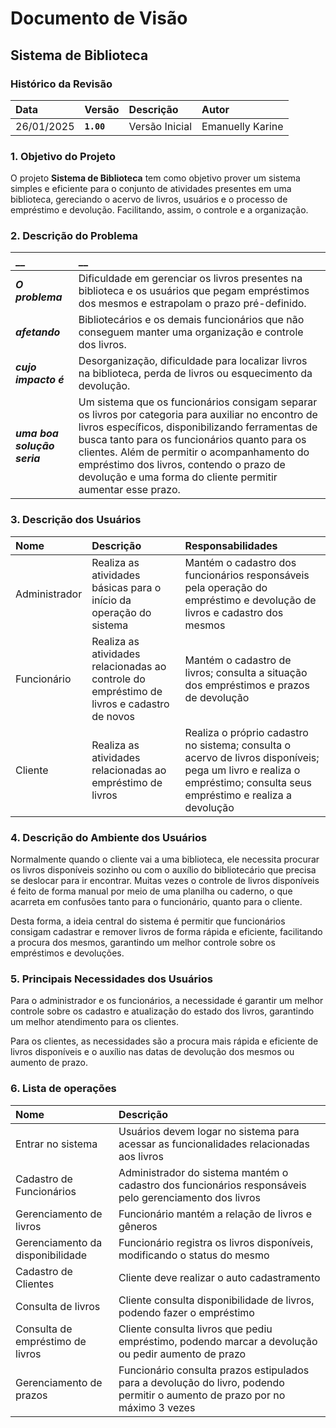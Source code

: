 # Documento de Visão

## Sistema de Biblioteca

### Histórico da Revisão 

|  Data  | Versão | Descrição | Autor |
|:-------|:-------|:----------|:------|
| 26/01/2025 |  **`1.00`** | Versão Inicial  | Emanuelly Karine |


### 1. Objetivo do Projeto 

O projeto __Sistema de Biblioteca__ tem como objetivo prover um sistema simples e eficiente para o conjunto de atividades presentes em uma biblioteca, gereciando o acervo de livros, usuários e o processo de empréstimo e devolução. Facilitando, assim, o controle e a organização.

### 2. Descrição do Problema 

|         __        | __   |
|:------------------|:-----|
| **_O problema_**    | Dificuldade em gerenciar os livros presentes na biblioteca e os usuários que pegam empréstimos dos mesmos e estrapolam o prazo pré-definido.  |
| **_afetando_**      | Bibliotecários e os demais funcionários que não conseguem manter uma organização e controle dos livros. |
| **_cujo impacto é_**| Desorganização, dificuldade para localizar livros na biblioteca, perda de livros ou esquecimento da devolução. |
| **_uma boa solução seria_** | Um sistema que os funcionários consigam separar os livros por categoria para auxiliar no encontro de livros específicos, disponibilizando ferramentas de busca tanto para os funcionários quanto para os clientes. Além de permitir o acompanhamento do empréstimo dos livros, contendo o prazo de devolução e uma forma do cliente permitir aumentar esse prazo. |

### 3. Descrição dos Usuários

| Nome | Descrição | Responsabilidades |
|:---  |:--- |:--- |
| Administrador  | Realiza as atividades básicas para o início da operação do sistema | Mantém o cadastro dos funcionários responsáveis pela operação do empréstimo e devolução de livros e cadastro dos mesmos |
| Funcionário  | Realiza as atividades relacionadas ao controle do empréstimo de livros e cadastro de novos | Mantém o cadastro de livros; consulta a situação dos empréstimos e prazos de devolução |
| Cliente | Realiza as atividades relacionadas ao empréstimo de livros | Realiza o próprio cadastro no sistema; consulta o acervo de livros disponíveis; pega um livro e realiza o empréstimo; consulta seus empréstimo e realiza a devolução |

### 4. Descrição do Ambiente dos Usuários

Normalmente quando o cliente vai a uma biblioteca, ele necessita procurar os livros disponíveis sozinho ou com o auxílio do bibliotecário que precisa se deslocar para ir encontrar. Muitas vezes o controle de livros disponíveis é feito de forma manual por meio de uma planilha ou caderno, o que acarreta em confusões tanto para o funcionário, quanto para o cliente.

Desta forma, a ideia central do sistema é permitir que funcionários consigam cadastrar e remover livros de forma rápida e eficiente, facilitando a procura dos mesmos, garantindo um melhor controle sobre os empréstimos e devoluções.

### 5. Principais Necessidades dos Usuários

Para o administrador e os funcionários, a necessidade é garantir um melhor controle sobre os cadastro e atualização do estado dos livros, garantindo um melhor atendimento para os clientes.

Para os clientes, as necessidades são a procura mais rápida e eficiente de livros disponíveis e o auxílio nas datas de devolução dos mesmos ou aumento de prazo.


### 6. Lista de operações

| Nome | Descrição |
|:--- |:--- |
| Entrar no sistema | Usuários devem logar no sistema para acessar as funcionalidades relacionadas aos livros|
| Cadastro de Funcionários | Administrador do sistema mantém o cadastro dos funcionários responsáveis pelo gerenciamento dos livros |
| Gerenciamento de livros |  Funcionário mantém a relação de livros e gêneros |
| Gerenciamento da disponibilidade | Funcionário registra os livros disponíveis, modificando o status do mesmo |
| Cadastro de Clientes | Cliente deve realizar o auto cadastramento |
| Consulta de livros | Cliente consulta disponibilidade de livros, podendo fazer o empréstimo |
| Consulta de empréstimo de livros | Cliente consulta livros que pediu empréstimo, podendo marcar a devolução ou pedir aumento de prazo |
| Gerenciamento de prazos | Funcionário consulta prazos estipulados para a devolução do livro, podendo permitir o aumento de prazo por no máximo 3 vezes |

